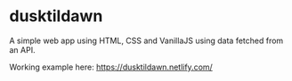 # dusktildawn
A simple web app using HTML, CSS and VanillaJS using data  fetched from an API.

Working example here: https://dusktildawn.netlify.com/
